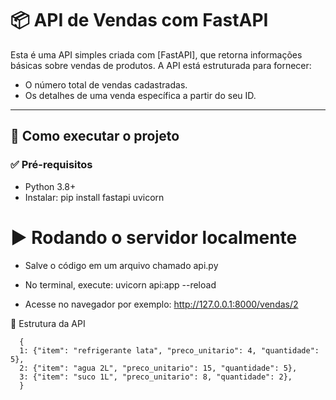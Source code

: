 # 📦 API de Vendas com FastAPI

Esta é uma API simples criada com [FastAPI], que retorna informações básicas sobre vendas de produtos. A API está estruturada para fornecer:

- O número total de vendas cadastradas.
- Os detalhes de uma venda específica a partir do seu ID.

---

## 🚀 Como executar o projeto

### ✅ Pré-requisitos

- Python 3.8+
- Instalar: pip install fastapi uvicorn

# ▶️ Rodando o servidor localmente

- Salve o código em um arquivo chamado api.py

- No terminal, execute: uvicorn api:app --reload

- Acesse no navegador por exemplo: http://127.0.0.1:8000/vendas/2

📁 Estrutura da API


      {
      1: {"item": "refrigerante lata", "preco_unitario": 4, "quantidade": 5},
      2: {"item": "agua 2L", "preco_unitario": 15, "quantidade": 5},
      3: {"item": "suco 1L", "preco_unitario": 8, "quantidade": 2},
      }
